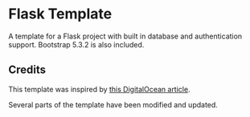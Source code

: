 # Flask Template

A template for a Flask project with built in database and authentication support. Bootstrap 5.3.2 is also included.

## Credits

This template was inspired by [this DigitalOcean article](https://www.digitalocean.com/community/tutorials/how-to-structure-a-large-flask-application-with-flask-blueprints-and-flask-sqlalchemy).

Several parts of the template have been modified and updated.
